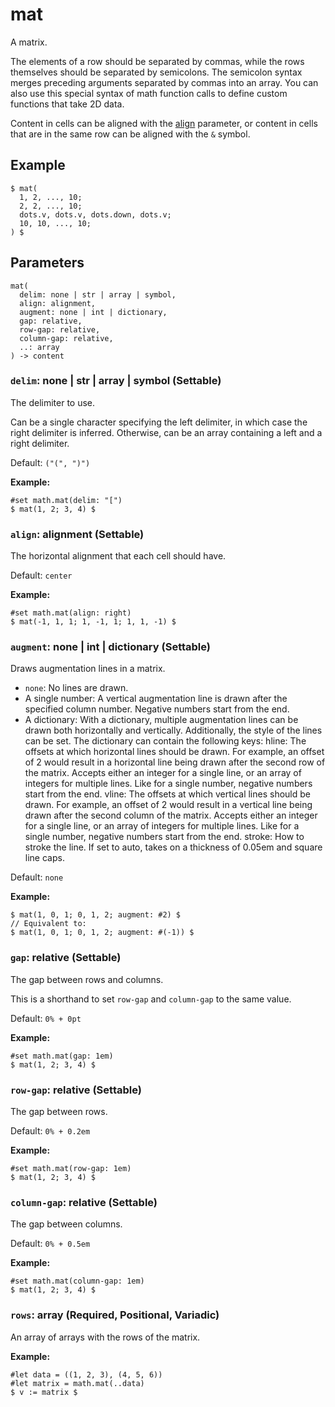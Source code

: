 # mat

A matrix.

The elements of a row should be separated by commas, while the rows themselves should be separated by semicolons. The semicolon syntax merges preceding arguments separated by commas into an array. You can also use this special syntax of math function calls to define custom functions that take 2D data.

Content in cells can be aligned with the [align](/docs/reference/math/mat/#parameters-align) parameter, or content in cells that are in the same row can be aligned with the `&` symbol.

## Example

```typst
$ mat(
  1, 2, ..., 10;
  2, 2, ..., 10;
  dots.v, dots.v, dots.down, dots.v;
  10, 10, ..., 10;
) $
```

## Parameters

```
mat(
  delim: none | str | array | symbol,
  align: alignment,
  augment: none | int | dictionary,
  gap: relative,
  row-gap: relative,
  column-gap: relative,
  ..: array
) -> content
```

### `delim`: none | str | array | symbol (Settable)

The delimiter to use.

Can be a single character specifying the left delimiter, in which case the right delimiter is inferred. Otherwise, can be an array containing a left and a right delimiter.

Default: `("(", ")")`

**Example:**
```typst
#set math.mat(delim: "[")
$ mat(1, 2; 3, 4) $
```

### `align`: alignment (Settable)

The horizontal alignment that each cell should have.

Default: `center`

**Example:**
```typst
#set math.mat(align: right)
$ mat(-1, 1, 1; 1, -1, 1; 1, 1, -1) $
```

### `augment`: none | int | dictionary (Settable)

Draws augmentation lines in a matrix.

- `none`: No lines are drawn.
- A single number: A vertical augmentation line is drawn after the specified column number. Negative numbers start from the end.
- A dictionary: With a dictionary, multiple augmentation lines can be drawn both horizontally and vertically. Additionally, the style of the lines can be set. The dictionary can contain the following keys: hline: The offsets at which horizontal lines should be drawn. For example, an offset of 2 would result in a horizontal line being drawn after the second row of the matrix. Accepts either an integer for a single line, or an array of integers for multiple lines. Like for a single number, negative numbers start from the end. vline: The offsets at which vertical lines should be drawn. For example, an offset of 2 would result in a vertical line being drawn after the second column of the matrix. Accepts either an integer for a single line, or an array of integers for multiple lines. Like for a single number, negative numbers start from the end. stroke: How to stroke the line. If set to auto, takes on a thickness of 0.05em and square line caps.

Default: `none`

**Example:**
```typst
$ mat(1, 0, 1; 0, 1, 2; augment: #2) $
// Equivalent to:
$ mat(1, 0, 1; 0, 1, 2; augment: #(-1)) $
```

### `gap`: relative (Settable)

The gap between rows and columns.

This is a shorthand to set `row-gap` and `column-gap` to the same value.

Default: `0% + 0pt`

**Example:**
```typst
#set math.mat(gap: 1em)
$ mat(1, 2; 3, 4) $
```

### `row-gap`: relative (Settable)

The gap between rows.

Default: `0% + 0.2em`

**Example:**
```typst
#set math.mat(row-gap: 1em)
$ mat(1, 2; 3, 4) $
```

### `column-gap`: relative (Settable)

The gap between columns.

Default: `0% + 0.5em`

**Example:**
```typst
#set math.mat(column-gap: 1em)
$ mat(1, 2; 3, 4) $
```

### `rows`: array (Required, Positional, Variadic)

An array of arrays with the rows of the matrix.

**Example:**
```typst
#let data = ((1, 2, 3), (4, 5, 6))
#let matrix = math.mat(..data)
$ v := matrix $
```
